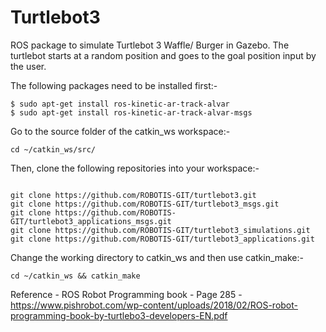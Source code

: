 # Turtlebot3
ROS package to simulate Turtlebot 3 Waffle/ Burger in Gazebo. The turtlebot starts at a random position and goes to the goal position input by the user.

The following packages need to be installed first:-
```
$ sudo apt-get install ros-kinetic-ar-track-alvar
$ sudo apt-get install ros-kinetic-ar-track-alvar-msgs
```

Go to the source folder of the catkin_ws workspace:-
```
cd ~/catkin_ws/src/ 
```

Then, clone the following repositories into your workspace:-
```
 
git clone https://github.com/ROBOTIS-GIT/turtlebot3.git   
git clone https://github.com/ROBOTIS-GIT/turtlebot3_msgs.git   
git clone https://github.com/ROBOTIS-GIT/turtlebot3_applications_msgs.git  
git clone https://github.com/ROBOTIS-GIT/turtlebot3_simulations.git  
git clone https://github.com/ROBOTIS-GIT/turtlebot3_applications.git  
```

Change the working directory to catkin_ws and then use catkin_make:-
```
cd ~/catkin_ws && catkin_make 
```

Reference - ROS Robot Programming book - Page 285 - https://www.pishrobot.com/wp-content/uploads/2018/02/ROS-robot-programming-book-by-turtlebo3-developers-EN.pdf






